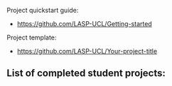 Project quickstart guide:
- https://github.com/LASP-UCL/Getting-started

Project template:
- https://github.com/LASP-UCL/Your-project-title

List of completed student projects:
- 
